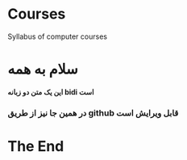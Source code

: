 # Courses
Syllabus of computer courses 

# سلام به همه
#### این یک متن دو زبانه bidi‌ است
### در همین جا نیز از طریق github قابل ویرایش است

# The End

